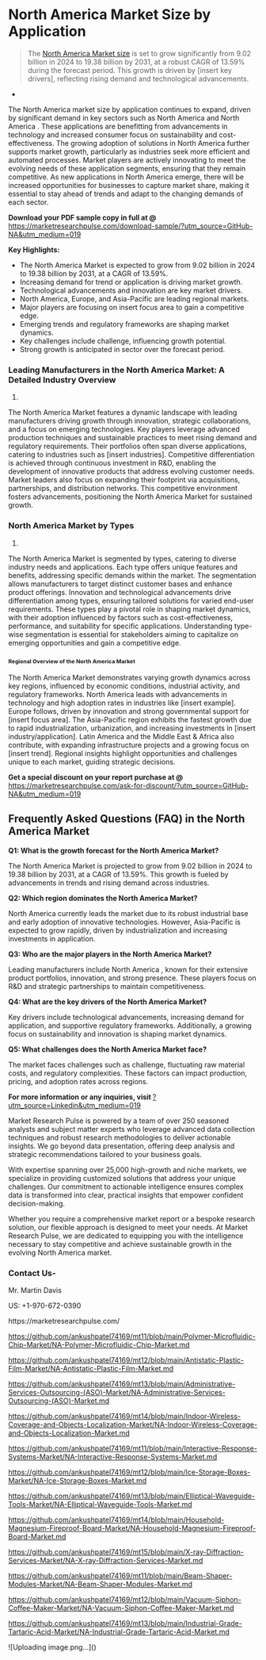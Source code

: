 <h1>North America  Market&nbsp;Size by Application</h1><blockquote><p>The <a href="https://marketresearchpulse.com/download-sample/?utm_source=GitHub-NA&amp;utm_medium=019">North America  Market size</a> is set to grow significantly from 9.02 billion in 2024 to 19.38 billion by 2031, at a robust CAGR of 13.59% during the forecast period. This growth is driven by [insert key drivers], reflecting rising demand and technological advancements.</p></blockquote><ul><li></li></ul><p>The North America  market size by application continues to expand, driven by significant demand in key sectors such as North America  and North America . These applications are benefitting from advancements in technology and increased consumer focus on sustainability and cost-effectiveness. The growing adoption of solutions in North America  further supports market growth, particularly as industries seek more efficient and automated processes. Market players are actively innovating to meet the evolving needs of these application segments, ensuring that they remain competitive. As new applications in North America  emerge, there will be increased opportunities for businesses to capture market share, making it essential to stay ahead of trends and adapt to the changing demands of each sector.</p><p><strong>Download your PDF sample copy in full at @ </strong><a href="https://marketresearchpulse.com/download-sample/?utm_source=GitHub-NA&amp;utm_medium=019">https://marketresearchpulse.com/download-sample/?utm_source=GitHub-NA&amp;utm_medium=019</a></p><p><strong>Key Highlights: </strong></p><ul><li>The North America  Market is expected to grow from 9.02 billion in 2024 to 19.38 billion by 2031, at a CAGR of 13.59%.</li><li>Increasing demand for trend or application is driving market growth.</li><li>Technological advancements and innovation are key market drivers.</li><li>North America, Europe, and Asia-Pacific are leading regional markets.</li><li>Major players are focusing on insert focus area to gain a competitive edge.</li><li>Emerging trends and regulatory frameworks are shaping market dynamics.</li><li>Key challenges include challenge, influencing growth potential.</li><li>Strong growth is anticipated in sector over the forecast period.</li></ul><h3>Leading Manufacturers in the North America  Market: A Detailed Industry Overview</h3><ol><li></li></ol><div class="flex max-w-full flex-col flex-grow"><div class="min-h-8 text-message flex w-full flex-col items-end gap-2 whitespace-normal break-words [.text-message+&amp;]:mt-5" dir="auto" data-message-author-role="assistant" data-message-id="fd8432e4-4910-450d-b182-61b7bfb0a01f" data-message-model-slug="gpt-4o"><div class="flex w-full flex-col gap-1 empty:hidden first:pt-[3px]"><div class="markdown prose w-full break-words dark:prose-invert light"><p>The North America  Market features a dynamic landscape with leading manufacturers driving growth through innovation, strategic collaborations, and a focus on emerging technologies. Key players leverage advanced production techniques and sustainable practices to meet rising demand and regulatory requirements. Their portfolios often span diverse applications, catering to industries such as [insert industries]. Competitive differentiation is achieved through continuous investment in R&amp;D, enabling the development of innovative products that address evolving customer needs. Market leaders also focus on expanding their footprint via acquisitions, partnerships, and distribution networks. This competitive environment fosters advancements, positioning the North America  Market for sustained growth.</p></div></div></div></div><h3>North America  Market by Types</h3><ol><li></li></ol><div class="flex max-w-full flex-col flex-grow"><div class="min-h-8 text-message flex w-full flex-col items-end gap-2 whitespace-normal break-words [.text-message+&amp;]:mt-5" dir="auto" data-message-author-role="assistant" data-message-id="084470be-0bb7-4664-bddf-5156b4f41249" data-message-model-slug="gpt-4o-mini"><div class="flex w-full flex-col gap-1 empty:hidden first:pt-[3px]"><div class="markdown prose w-full break-words dark:prose-invert light"><p>The North America  Market is segmented by types, catering to diverse industry needs and applications. Each type offers unique features and benefits, addressing specific demands within the market. The segmentation allows manufacturers to target distinct customer bases and enhance product offerings. Innovation and technological advancements drive differentiation among types, ensuring tailored solutions for varied end-user requirements. These types play a pivotal role in shaping market dynamics, with their adoption influenced by factors such as cost-effectiveness, performance, and suitability for specific applications. Understanding type-wise segmentation is essential for stakeholders aiming to capitalize on emerging opportunities and gain a competitive edge.</p></div></div></div></div><h3><span style="font-size: 11px;">Regional Overview of the North America  Market</span></h3><div class="flex max-w-full flex-col flex-grow"><div class="min-h-8 text-message flex w-full flex-col items-end gap-2 whitespace-normal break-words [.text-message+&amp;]:mt-5" dir="auto" data-message-author-role="assistant" data-message-id="e9038762-ce64-4e30-91c9-9bd413514231" data-message-model-slug="gpt-4o-mini"><div class="flex w-full flex-col gap-1 empty:hidden first:pt-[3px]"><div class="markdown prose w-full break-words dark:prose-invert light"><p>The North America  Market demonstrates varying growth dynamics across key regions, influenced by economic conditions, industrial activity, and regulatory frameworks. North America leads with advancements in technology and high adoption rates in industries like [insert example]. Europe follows, driven by innovation and strong governmental support for [insert focus area]. The Asia-Pacific region exhibits the fastest growth due to rapid industrialization, urbanization, and increasing investments in [insert industry/application]. Latin America and the Middle East &amp; Africa also contribute, with expanding infrastructure projects and a growing focus on [insert trend]. Regional insights highlight opportunities and challenges unique to each market, guiding strategic decisions.</p></div></div></div></div><p><strong>Get a special discount on your report purchase at @ </strong><a href="https://marketresearchpulse.com/ask-for-discount/?utm_source=GitHub-NA&amp;utm_medium=019">https://marketresearchpulse.com/ask-for-discount/?utm_source=GitHub-NA&amp;utm_medium=019</a></p><h2>Frequently Asked Questions (FAQ) in the North America  Market</h2><p><strong>Q1: What is the growth forecast for the North America  Market?</strong></p><p>The North America  Market is projected to grow from 9.02 billion in 2024 to 19.38 billion by 2031, at a CAGR of 13.59%. This growth is fueled by advancements in trends and rising demand across industries.</p><p><strong>Q2: Which region dominates the North America  Market?</strong></p><p>North America currently leads the market due to its robust industrial base and early adoption of innovative technologies. However, Asia-Pacific is expected to grow rapidly, driven by industrialization and increasing investments in application.</p><p><strong>Q3: Who are the major players in the North America  Market?</strong></p><p>Leading manufacturers include North America , known for their extensive product portfolios, innovation, and strong presence. These players focus on R&amp;D and strategic partnerships to maintain competitiveness.</p><p><strong>Q4: What are the key drivers of the North America  Market?</strong></p><p>Key drivers include technological advancements, increasing demand for application, and supportive regulatory frameworks. Additionally, a growing focus on sustainability and innovation is shaping market dynamics.</p><p><strong>Q5: What challenges does the North America  Market face?</strong></p><p>The market faces challenges such as challenge, fluctuating raw material costs, and regulatory complexities. These factors can impact production, pricing, and adoption rates across regions.</p><p><strong>For more information or any inquiries, visit&nbsp;</strong><a href="?utm_source=Linkedin&utm_medium=019">?utm_source=Linkedin&utm_medium=019</a></p><p>Market Research Pulse is powered by a team of over 250 seasoned analysts and subject matter experts who leverage advanced data collection techniques and robust research methodologies to deliver actionable insights. We go beyond data presentation, offering deep analysis and strategic recommendations tailored to your business goals.</p><p>With expertise spanning over 25,000 high-growth and niche markets, we specialize in providing customized solutions that address your unique challenges. Our commitment to actionable intelligence ensures complex data is transformed into clear, practical insights that empower confident decision-making.</p><p>Whether you require a comprehensive market report or a bespoke research solution, our flexible approach is designed to meet your needs. At Market Research Pulse, we are dedicated to equipping you with the intelligence necessary to stay competitive and achieve sustainable growth in the evolving North America  market.</p><h3><strong>Contact Us-</strong></h3><p>Mr. Martin Davis</p><p>US: +1-970-672-0390</p><p>https://marketresearchpulse.com/</p><p><a href="https://github.com/ankushpatel74169/mt11/blob/main/Polymer-Microfluidic-Chip-Market/NA-Polymer-Microfluidic-Chip-Market.md">https://github.com/ankushpatel74169/mt11/blob/main/Polymer-Microfluidic-Chip-Market/NA-Polymer-Microfluidic-Chip-Market.md</a></p><p><a href="https://github.com/ankushpatel74169/mt12/blob/main/Antistatic-Plastic-Film-Market/NA-Antistatic-Plastic-Film-Market.md">https://github.com/ankushpatel74169/mt12/blob/main/Antistatic-Plastic-Film-Market/NA-Antistatic-Plastic-Film-Market.md</a></p><p><a href="https://github.com/ankushpatel74169/mt13/blob/main/Administrative-Services-Outsourcing-(ASO)-Market/NA-Administrative-Services-Outsourcing-(ASO)-Market.md">https://github.com/ankushpatel74169/mt13/blob/main/Administrative-Services-Outsourcing-(ASO)-Market/NA-Administrative-Services-Outsourcing-(ASO)-Market.md</a></p><p><a href="https://github.com/ankushpatel74169/mt14/blob/main/Indoor-Wireless-Coverage-and-Objects-Localization-Market/NA-Indoor-Wireless-Coverage-and-Objects-Localization-Market.md">https://github.com/ankushpatel74169/mt14/blob/main/Indoor-Wireless-Coverage-and-Objects-Localization-Market/NA-Indoor-Wireless-Coverage-and-Objects-Localization-Market.md</a></p><p><a href="https://github.com/ankushpatel74169/mt11/blob/main/Interactive-Response-Systems-Market/NA-Interactive-Response-Systems-Market.md">https://github.com/ankushpatel74169/mt11/blob/main/Interactive-Response-Systems-Market/NA-Interactive-Response-Systems-Market.md</a></p><p><a href="https://github.com/ankushpatel74169/mt12/blob/main/Ice-Storage-Boxes-Market/NA-Ice-Storage-Boxes-Market.md">https://github.com/ankushpatel74169/mt12/blob/main/Ice-Storage-Boxes-Market/NA-Ice-Storage-Boxes-Market.md</a></p><p><a href="https://github.com/ankushpatel74169/mt13/blob/main/Elliptical-Waveguide-Tools-Market/NA-Elliptical-Waveguide-Tools-Market.md">https://github.com/ankushpatel74169/mt13/blob/main/Elliptical-Waveguide-Tools-Market/NA-Elliptical-Waveguide-Tools-Market.md</a></p><p><a href="https://github.com/ankushpatel74169/mt14/blob/main/Household-Magnesium-Fireproof-Board-Market/NA-Household-Magnesium-Fireproof-Board-Market.md">https://github.com/ankushpatel74169/mt14/blob/main/Household-Magnesium-Fireproof-Board-Market/NA-Household-Magnesium-Fireproof-Board-Market.md</a></p><p><a href="https://github.com/ankushpatel74169/mt15/blob/main/X-ray-Diffraction-Services-Market/NA-X-ray-Diffraction-Services-Market.md">https://github.com/ankushpatel74169/mt15/blob/main/X-ray-Diffraction-Services-Market/NA-X-ray-Diffraction-Services-Market.md</a></p><p><a href="https://github.com/ankushpatel74169/mt11/blob/main/Beam-Shaper-Modules-Market/NA-Beam-Shaper-Modules-Market.md">https://github.com/ankushpatel74169/mt11/blob/main/Beam-Shaper-Modules-Market/NA-Beam-Shaper-Modules-Market.md</a></p><p><a href="https://github.com/ankushpatel74169/mt12/blob/main/Vacuum-Siphon-Coffee-Maker-Market/NA-Vacuum-Siphon-Coffee-Maker-Market.md">https://github.com/ankushpatel74169/mt12/blob/main/Vacuum-Siphon-Coffee-Maker-Market/NA-Vacuum-Siphon-Coffee-Maker-Market.md</a></p><p><a href="https://github.com/ankushpatel74169/mt13/blob/main/Industrial-Grade-Tartaric-Acid-Market/NA-Industrial-Grade-Tartaric-Acid-Market.md">https://github.com/ankushpatel74169/mt13/blob/main/Industrial-Grade-Tartaric-Acid-Market/NA-Industrial-Grade-Tartaric-Acid-Market.md</a></p>
![Uploading image.png…]()
